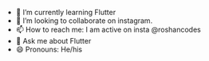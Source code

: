 


- 🌱 I’m currently learning Flutter
- 👯 I’m looking to collaborate on instagram.
- 📫 How to reach me: I am active on insta @roshancodes
- 💬 Ask me about Flutter
- 😄 Pronouns: He/his
